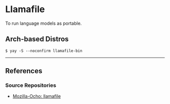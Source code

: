 # Llamafile

To run language models as portable.

## Arch-based Distros

```
$ yay -S --noconfirm llamafile-bin
```

---
## References

### Source Repositories

- [Mozilla-Ocho: llamafile](https://github.com/Mozilla-Ocho/llamafile)